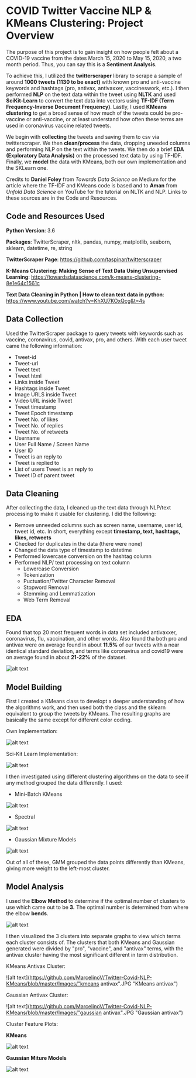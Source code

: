 # COVID Twitter Vaccine NLP & KMeans Clustering: Project Overview

The purpose of this project is to gain insight on how people felt about a COVID-19 vaccine from the dates March 15, 2020 to May 15, 2020, a two month period. Thus, you can say this is a **Sentiment Analysis**. 

To achieve this, I utilized the **twitterscraper** library to scrape a sample of around **1000 tweets (1130 to be exact)** with known pro and anti-vaccine keywords and hashtags (pro, antivax, antivaxxer, vaccineswork, etc.). I then performed **NLP** on the text data within the tweet using **NLTK** and used **SciKit-Learn** to convert the text data into vectors using **TF-IDF (Term Frequency-Inverse Document Frequency)**. Lastly, I used **KMeans clustering** to get a broad sense of how much of the tweets could be pro-vaccine or anti-vaccine, or at least understand how often these terms are used in coronavirus vaccine related tweets. 

We begin with **collecting** the tweets and saving them to csv via twitterscraper. We then **clean/process** the data, dropping uneeded columns and performing NLP on the text within the tweets. We then do a brief **EDA (Exploratory Data Analysis)** on the processed text data by using TF-IDF. Finally, we **model** the data with KMeans, both our own implementation and the SKLearn one.

Credits to **Daniel Foley** from *Towards Data Science* on Medium for the article where the TF-IDF and KMeans code is based and to **Aman** from *Unfold Data Science* on YouTube for the tutorial on NLTK and NLP. Links to these sources are in the Code and Resources.

## Code and Resources Used

**Python Version**: 3.6

**Packages**: TwitterScraper, nltk, pandas, numpy, matplotlib, seaborn, sklearn, datetime, re, string

**TwitterScraper Page**: https://github.com/taspinar/twitterscraper

**K-Means Clustering: Making Sense of Text Data Using Unsupervised Learning**: https://towardsdatascience.com/k-means-clustering-8e1e64c1561c

**Text Data Cleaning in Python | How to clean text data in python**: https://www.youtube.com/watch?v=KhXU7KOxQcg&t=4s

## Data Collection
Used the TwitterScraper package to query tweets with keywords such as vaccine, coronavirus, covid, antivax, pro, and others.
With each user tweet came the following information:
- Tweet-id
- Tweet-url
- Tweet text
- Tweet html
- Links inside Tweet
- Hashtags inside Tweet
- Image URLS inside Tweet
- Video URL inside Tweet
- Tweet timestamp
- Tweet Epoch timestamp
- Tweet No. of likes
- Tweet No. of replies
- Tweet No. of retweets
- Username
- User Full Name / Screen Name
- User ID
- Tweet is an reply to
- Tweet is replied to
- List of users Tweet is an reply to
- Tweet ID of parent tweet

## Data Cleaning

After collecting the data, I cleaned up the text data through NLP/text processing to make it usable for clustering. I did the following:
- Remove unneeded columns such as screen name, username, user id, tweet id, etc. In short, everything except **timestamp,	text,	hashtags,	likes,	retweets**
- Checked for duplicates in the data (there were none)
- Changed the data type of timestamp to datetime
- Performed lowercase conversion on the hashtag column
- Performed NLP/ text processing on text column
  - Lowercase Conversion
  - Tokenization
  - Puctuation/Twitter Character Removal
  - Stopword Removal
  - Stemming and Lemmatization 
  - Web Term Removal 
  
## EDA
 
Found that top 20 most frequent words in data set included antivaxxer, coronavirus, flu, vaccination, and other words. Also found tha both pro and antivax were on average found in about **11.5%** of our tweets with a near identical standard deviation, and terms like coronavirus and covid19 were on average found in about **21-22%** of the dataset.

![alt text](https://github.com/MarcelinoV/Twitter-Covid-NLP-KMeans/blob/master/Images/top_feats_desc.JPG "Descriptive Stats of Top 20 Words")

## Model Building 

First I created a KMeans class to developt a deeper understanding of how the algorithms work, and then used both the class and the sklearn equivalent to group the tweets by KMeans. The resulting graphs are basically the same except for different color coding.

Own Implementation:

![alt text](https://github.com/MarcelinoV/Twitter-Covid-NLP-KMeans/blob/master/Images/own_kmeans.JPG "Class Implementation of KMeans Algorithm")

Sci-Kit Learn Implementation:

![alt text](https://github.com/MarcelinoV/Twitter-Covid-NLP-KMeans/blob/master/Images/sklearn_kmeans.JPG "SKLearn Implementation of KMeans Algorithm")

I then investigated using different clustering algorithms on the data to see if any method grouped the data differently. I used:

- Mini-Batch KMeans

![alt text](https://github.com/MarcelinoV/Twitter-Covid-NLP-KMeans/blob/master/Images/mini_batch_kmeans.JPG "Mini-Batch KMeans Clustering")

- Spectral

![alt text](https://github.com/MarcelinoV/Twitter-Covid-NLP-KMeans/blob/master/Images/spectral.JPG "Spectral Clustering")

- Gaussian Mixture Models

![alt text](https://github.com/MarcelinoV/Twitter-Covid-NLP-KMeans/blob/master/Images/gaussian.JPG "Gaussian Mixture Models Clustering")

Out of all of these, GMM grouped the data points differently than KMeans, giving more weight to the left-most cluster.

## Model Analysis

I used the **Elbow Method** to determine if the optimal number of clusters to use which came out to be **3.** The optimal number is determined from where the elbow **bends**.

![alt text](https://github.com/MarcelinoV/Twitter-Covid-NLP-KMeans/blob/master/Images/elbow.JPG "Elbow Method")

I then visualized the 3 clusters into separate graphs to view which terms each cluster consists of. The clusters that both KMeans and Gaussian generated were divided by "pro", "vaccine", and "antivax" terms, with the antivax cluster having the most significant different in term distribution.

KMeans Antivax Cluster:

![alt text](https://github.com/MarcelinoV/Twitter-Covid-NLP-KMeans/blob/master/Images/"kmeans antivax".JPG "KMeans antivax")

Gaussian Antivax Cluster:

![alt text](https://github.com/MarcelinoV/Twitter-Covid-NLP-KMeans/blob/master/Images/"gaussian antivax".JPG "Gaussian antivax")

Cluster Feature Plots:

**KMeans**

![alt text](https://github.com/MarcelinoV/Twitter-Covid-NLP-KMeans/blob/master/Images/kmeans_dfs.JPG "KMeans feat plot")

**Gaussian Miture Models**

![alt text](https://github.com/MarcelinoV/Twitter-Covid-NLP-KMeans/blob/master/Images/gaussian_dfs.JPG "GMM feat plot")
